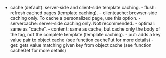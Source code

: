 - cache (default): server-side and client-side template caching.
            - flush: refresh cached pages (template caching).
            - clientcache: browser-side caching only. To cache a personalized page, use this option.
            - servercache: server-side caching only. Not recommended.
            - optimal: same as "cache".
            - content: same as cache, but cache only the body of the tag, not the complete template (template caching).
            - put: adds a key value pair to object cache (see function cachePut for more details)
            - get: gets value matching given key from object cache (see function cacheGet for more details)